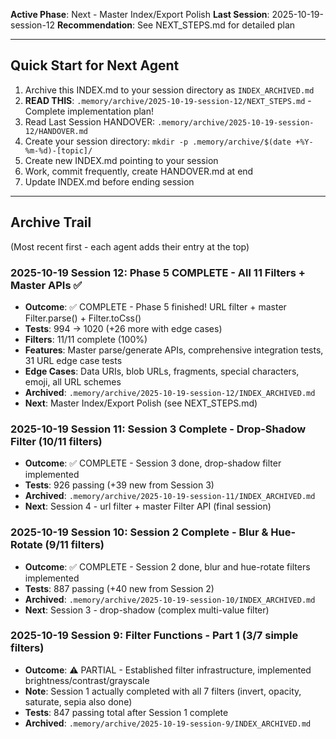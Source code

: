 <!-- LAST UPDATED: 2025-10-19T07:42 by Session 12 Agent -->
<!-- ARCHIVE THIS FILE at session start, create new one pointing to your session -->

**Active Phase**: Next - Master Index/Export Polish
**Last Session**: 2025-10-19-session-12
**Recommendation**: See NEXT_STEPS.md for detailed plan

---

## Quick Start for Next Agent

1. Archive this INDEX.md to your session directory as `INDEX_ARCHIVED.md`
2. **READ THIS**: `.memory/archive/2025-10-19-session-12/NEXT_STEPS.md` - Complete implementation plan!
3. Read Last Session HANDOVER: `.memory/archive/2025-10-19-session-12/HANDOVER.md`
4. Create your session directory: `mkdir -p .memory/archive/$(date +%Y-%m-%d)-[topic]/`
5. Create new INDEX.md pointing to your session
6. Work, commit frequently, create HANDOVER.md at end
7. Update INDEX.md before ending session

---

## Archive Trail

(Most recent first - each agent adds their entry at the top)

### 2025-10-19 Session 12: Phase 5 COMPLETE - All 11 Filters + Master APIs ✅
- **Outcome**: ✅ COMPLETE - Phase 5 finished! URL filter + master Filter.parse() + Filter.toCss()
- **Tests**: 994 → 1020 (+26 more with edge cases)
- **Filters**: 11/11 complete (100%)
- **Features**: Master parse/generate APIs, comprehensive integration tests, 31 URL edge case tests
- **Edge Cases**: Data URIs, blob URLs, fragments, special characters, emoji, all URL schemes
- **Archived**: `.memory/archive/2025-10-19-session-12/INDEX_ARCHIVED.md`
- **Next**: Master Index/Export Polish (see NEXT_STEPS.md)

### 2025-10-19 Session 11: Session 3 Complete - Drop-Shadow Filter (10/11 filters)
- **Outcome**: ✅ COMPLETE - Session 3 done, drop-shadow filter implemented
- **Tests**: 926 passing (+39 new from Session 3)
- **Archived**: `.memory/archive/2025-10-19-session-11/INDEX_ARCHIVED.md`
- **Next**: Session 4 - url filter + master Filter API (final session)

### 2025-10-19 Session 10: Session 2 Complete - Blur & Hue-Rotate (9/11 filters)
- **Outcome**: ✅ COMPLETE - Session 2 done, blur and hue-rotate filters implemented
- **Tests**: 887 passing (+40 new from Session 2)
- **Archived**: `.memory/archive/2025-10-19-session-10/INDEX_ARCHIVED.md`
- **Next**: Session 3 - drop-shadow (complex multi-value filter)

### 2025-10-19 Session 9: Filter Functions - Part 1 (3/7 simple filters)
- **Outcome**: ⚠️ PARTIAL - Established filter infrastructure, implemented brightness/contrast/grayscale
- **Note**: Session 1 actually completed with all 7 filters (invert, opacity, saturate, sepia also done)
- **Tests**: 847 passing total after Session 1 complete
- **Archived**: `.memory/archive/2025-10-19-session-9/INDEX_ARCHIVED.md`
